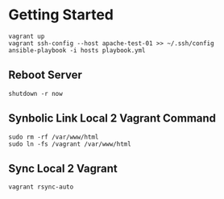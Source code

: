 # Getting Started
```
vagrant up  
vagrant ssh-config --host apache-test-01 >> ~/.ssh/config
ansible-playbook -i hosts playbook.yml
```

## Reboot Server
```
shutdown -r now
```

## Synbolic Link Local 2 Vagrant Command
```
sudo rm -rf /var/www/html   
sudo ln -fs /vagrant /var/www/html
```

## Sync Local 2 Vagrant
```
vagrant rsync-auto
```
